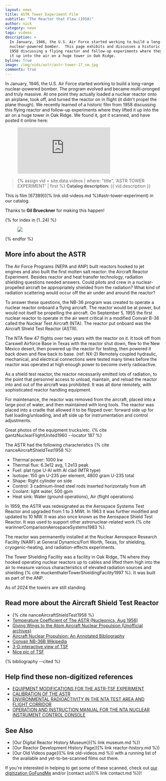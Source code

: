 ```yaml
---
layout: news
title: ASTR Tower Experiment Film
subtitle: "The Reactor that Flew (1958)"
author: nick
category: news
tags: videos
description: >
  In January, 1946, the U.S. Air Force started working to build a long-range
  nuclear-powered bomber.  This page exhibits and discusses a historic film from
  1958 discussing a flying reactor and follow-up experiments where they lifted
  it up into the air on a huge tower in Oak Ridge.
byline: True
image: /img/vids/astr/astr-tower-17_sm.jpg
comments: true
---
```


<div class="row">
<div class="col-md-8" markdown="1">

In January, 1946, the U.S. Air Force started working to build a
long-range nuclear-powered bomber. The program evolved and became multi-pronged
and truly massive.  At one point they actually loaded a nuclear reactor onto an
airplane, took off, and turned the reactor on in flight (it didn't propel the
plane though).  We recently learned of a historic film from 1958 discussing this
flying reactor and follow-up experiments where they lifted it up into the air on
a huge tower in Oak Ridge.  We found it, got it scanned, and have posted it
online here:

<figure>
<div class="ratio ratio-16x9">
<iframe src="https://www.youtube.com/embed/rW7X0u_1268"
title="ASTR Tower Experiment: the reactor that flew" frameborder="0" allow="accelerometer; autoplay;
clipboard-write; encrypted-media; gyroscope; picture-in-picture; web-share"
allowfullscreen></iframe>
</div>
</figure>


<blockquote class="blockquote">
{% assign vid = site.data.videos | where: "title", 'ASTR TOWER EXPERIMENT' | first %}
<b>Catalog description: </b> {{ vid.description }}
</blockquote>

This is film [67389]({% link old-videos.md %}#astr-tower-experiment) in our
catalog.

Thanks to **Gil Brueckner** for making this happen!

</div>
</div>

<div class="row">
<div class="col-md-12" markdown="1">

<div class="row">
 {% for index in (1..24) %} 
  <div class="col col-3 col-sm-4 col-xs-2 col-md-2 col-lg-2 col-xl-2 p-0">
    <figure class="figure p-0 m-0">
      <a
        href="/img/vids/astr/astr-tower-{{index| prepend: '00' | slice: -2, 2 }}_4k.jpg"
      >
        <img
          src="/img/vids/astr/astr-tower-{{index | prepend: '00' | slice: -2, 2 }}_sm.jpg"
          class="img-fluid p-0"
        />
      </a>
    </figure>
  </div>
 {% endfor %}
  </div>
</div>
</div>

<div class="row">
<div class="col-md-8" markdown="1">

## More info about the ASTR

The Air Force Programs (NEPA and ANP) built reactors hooked to jet engines
and also built the first molten salt reactor: the Aircraft Reactor Experiment.
Besides reactor and heat transfer technology, radiation shielding questions
needed answers. Could pilots and crew in a nuclear-propelled aircraft be
appropriately shielded from the radiation?  What kind of radiation scattering
would occur off the air under and around the reactor? 

To answer these questions, the NB-36 program was created to operate a nuclear
reactor onboard a flying aircraft. The reactor would be at power, but would not
itself be propelling the aircraft.
On September 5, 1955 the first nuclear reactor to operate in the air went
critical in a modified Convair B-36 called the Nuclear Test Aircraft (NTA). 
The reactor put onboard was the Aircraft Shield Test Reactor (ASTR).

The NTA flew 47 flights over two years with the reactor on it. It 
took off from Carswell Airforce Base in Texas with the reactor shut down,
flew to the New Mexico desert, then powered up the reactor for testing,
then powered it back down and flew back to base. (ref: NX-2)
Remotely coupled hydraulic, mechanical, and electrical connections were tested
many times before the reactor was operated at high enough power to become 
overly radioactive.

As a shield test reactor, the reactor necessarily emitted lots of radiation,
to the point that personnel access to unload, maintain, and reload the reactor
into and out of the aircraft was prohibited. It was all done remotely, with
sophisticated reactor handling equipment.

For maintenance, the reactor was removed from the aircraft, placed into a large
pool of water, and then maintained with long tools. The reactor was placed into
a cradle that allowed it to be flipped over: forward side up for fuel
loading/unloading, and aft side up for instrumentation and control adjustments.

Great photos of the equipment trucks/etc. {% cite gantzNuclearFlightUnited1960 --locator 187 %}

The ASTR had the following characteristics {% cite nanceAircraftShieldTest1958 %}:

* Thermal power: 1000 kw
* Thermal flux: 6.3e12 avg, 1.2e13 peak
* Fuel: plat type U-Al with Al clad (MTR type)
* Isotope: 150 gm U-235 per element, 4800 gram U-235 total
* Shape: Right cylinder on side
* Control: 3 cadmium-lined steel rods inserted horizontally from aft
* Coolant: light water, 500 gpm
* Heat sink: Water (ground operations), Air (flight operations)

In 1959, the ASTR was redesignated as the Aerospace Systems Test Reactor and
upgraded from 1 to 3 MWt. In 1963 it was further modified and updated to 10 MW.
It was also once known as the Aerospace Shield Test Reactor. It was used to 
support other astronuclear-related work {% cite warinnerComparisonAerospaceSystems1983 %}. 

The reactor was permanently installed at the Nuclear Aerospace Research Facility
(NARF) at General Dynamics/Fort Worth, Texas, for shielding, cryogenic-heating,
and radiation-effects experiments.

The Tower Shielding Facility was a facility in Oak Ridge, TN where they hooked
operating nuclear reactors up to cables and lifted them high into the air to
measure various characteristics of elevated radiation sources and shielding 
{% cite muckenthalerTowerShieldingFacility1997 %}. It was built as part
of the ANP. 

As of 2024 the towers are still standing.

## Read more about the Aircraft Shield Test Reactor

* {% cite nanceAircraftShieldTest1958 %}
* [Temperature Coefficient of The ASTR (Nucleonics, Aug 1956)](https://archive.org/details/sim_nucleonics_1956-08_14_8/page/98/mode/2up)
* [Giving Wings to the Atom Aircraft Nuclear Propulsion (Unofficial archives)](https://leehite.org/anp/documents.htm)
* [Aircraft Nuclear Propulsion: An Annotated Bibliography](https://www.govinfo.gov/app/details/GOVPUB-D301-PURL-gpo125304)
* [Convair NB-36B Wikipedia](https://en.wikipedia.org/wiki/Convair_NB-36H)
* [3-D interactive view of TSF](https://www.google.com/maps/@35.8988825,-84.3024269,270a,35y,105.52h,36.08t/data=!3m1!1e3?entry=ttu&g_ep=EgoyMDI0MTAxNi4wIKXMDSoASAFQAw%3D%3D)
* [Nice pic of TSF](https://www.flickr.com/photos/departmentofenergy/13452138804)

{% bibliography --cited %}

## Help find these non-digitized references

* [EQUIPMENT MODIFICATIONS FOR THE ASTR-TSF EXPERIMENT](https://www.osti.gov/biblio/4310182)
* [CALIBRATION OF THE ASTR](https://www.osti.gov/biblio/4347121)
* [ENVIRONMENTAL RADIOACTIVITY IN THE NTA TEST AREA AND FLIGHT CORRIDOR](https://www.osti.gov/biblio/4346296)
* [OPERATION AND INSTRUCTION MANUAL FOR THE NTA NUCLEAR INSTRUMENT CONTROL CONSOLE](https://www.osti.gov/biblio/4375660)


## See Also

- [Our Digital Reactor History Museum]({% link museum.md %})
- [Our Reactor Development History Page]({% link reactor-history.md %})
- [Our Old Videos page]({% link old-videos.md %}) with a running list of the
  available and yet-to-be-scanned films out there. 
  
If you're interested in helping to get some of these scanned, check out [our
digitization
GoFundMe](https://www.gofundme.com/f/the-digitization-of-old-nuclear-energy-videos)
and/or [contact us]({% link contact.md %})!

</div>
</div>

